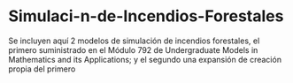 # Simulaci-n-de-Incendios-Forestales
Se incluyen aquí 2 modelos de simulación de incendios forestales, el primero suministrado en el Módulo 792 de Undergraduate Models in Mathematics and its Applications; y el segundo una expansión de creación propia del primero
